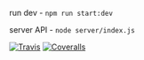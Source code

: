 
run dev - `npm run start:dev`

server API - `node server/index.js`


[![Travis][build-badge]][build]
[![Coveralls][coveralls-badge]][coveralls]

[build-badge]: https://img.shields.io/travis/patrickjsmirnov/bookshelf/master.png?style=flat-square
[build]: https://travis-ci.org/patrickjsmirnov/bookshelf

[coveralls-badge]: https://img.shields.io/coveralls/patrickjsmirnov/bookshelf/master.png?style=flat-square
[coveralls]: https://coveralls.io/github/patrickjsmirnov/bookshelf
